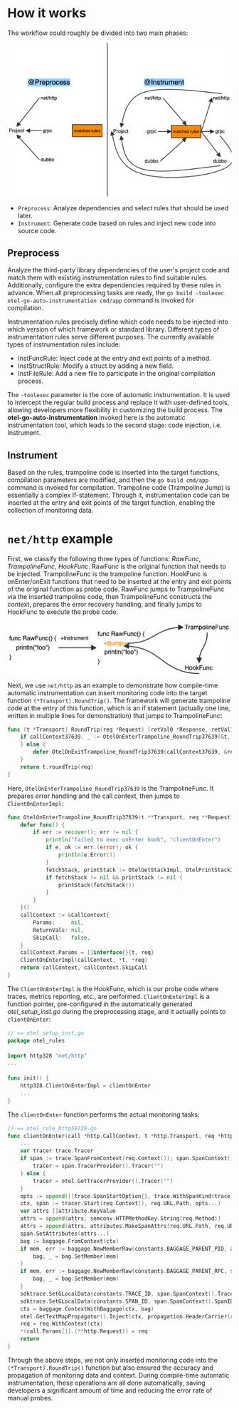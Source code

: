# How it works

The workflow could roughly be divided into two main phases:

![](workflow.png)

- `Preprocess`: Analyze dependencies and select rules that should be used later.
- `Instrument`: Generate code based on rules and inject new code into source code.

## Preprocess
Analyze the third-party library dependencies of the user's project code and match 
them with existing instrumentation rules to find suitable rules. Additionally, 
configure the extra dependencies required by these rules in advance. When all 
preprocessing tasks are ready, the `go build -toolexec otel-go-auto-instrumentation cmd/app`
command is invoked for compilation.

Instrumentation rules precisely define which code needs to be injected into which 
version of which framework or standard library. Different types of instrumentation 
rules serve different purposes. The currently available types of instrumentation
rules include:

- InstFuncRule: Inject code at the entry and exit points of a method.
- InstStructRule: Modify a struct by adding a new field.
- InstFileRule: Add a new file to participate in the original compilation process.

The `-toolexec` parameter is the core of automatic instrumentation. It is used to 
intercept the regular build process and replace it with user-defined tools, 
allowing developers more flexibility in customizing the build process. 
The **otel-go-auto-instrumentation** invoked here is the automatic instrumentation 
tool, which leads to the second stage: code injection, i.e. Instrument.

## Instrument
Based on the rules, trampoline code is inserted into the target functions, 
compilation parameters are modified, and then the `go build cmd/app` command is 
invoked for compilation. Trampoline code (Trampoline Jump) is essentially a complex
 If-statement. Through it, instrumentation code can be inserted at the entry and 
 exit points of the target function, enabling the collection of monitoring data.

# `net/http` example
First, we classify the following three types of functions: *RawFunc*, *TrampolineFunc*, *HookFunc*. RawFunc is the original function that needs to be injected. TrampolineFunc is the trampoline function. HookFunc is onEnter/onExit functions that need to be inserted at the entry and exit points of the original function as probe code. RawFunc jumps to TrampolineFunc via the inserted trampoline code, then TrampolineFunc constructs the context, prepares the error recovery handling, and finally jumps to HookFunc to execute the probe code.

![](tjump.png)

Next, we use `net/http` as an example to demonstrate how compile-time automatic instrumentation can insert monitoring code into the target function `(*Transport).RoundTrip()`. The framework will generate trampoline code at the entry of this function, which is an if statement (actually one line, written in multiple lines for demonstration) that jumps to TrampolineFunc:

```go
func (t *Transport) RoundTrip(req *Request) (retVal0 *Response, retVal1 error) {
    if callContext37639, _ := OtelOnEnterTrampoline_RoundTrip37639(&t, &req); false {
    } else {
        defer OtelOnExitTrampoline_RoundTrip37639(callContext37639, &retVal0, &retVal1)
    }
    return t.roundTrip(req)
}
```

Here, `OtelOnEnterTrampoline_RoundTrip37639` is the TrampolineFunc. It prepares error handling and the call context, then jumps to `ClientOnEnterImpl`:

```go
func OtelOnEnterTrampoline_RoundTrip37639(t **Transport, req **Request) (*CallContext, bool) {
    defer func() {
        if err := recover(); err != nil {
            println("failed to exec onEnter hook", "clientOnEnter")
            if e, ok := err.(error); ok {
                println(e.Error())
            }
            fetchStack, printStack := OtelGetStackImpl, OtelPrintStackImpl
            if fetchStack != nil && printStack != nil {
                printStack(fetchStack())
            }
        }
    }()
    callContext := &CallContext{
        Params:     nil,
        ReturnVals: nil,
        SkipCall:   false,
    }
    callContext.Params = []interface{}{t, req}
    ClientOnEnterImpl(callContext, *t, *req)
    return callContext, callContext.SkipCall
}
```

The `ClientOnEnterImpl` is the HookFunc, which is our probe code where traces, metrics reporting, etc., are performed. `ClientOnEnterImpl` is a function pointer, pre-configured in the automatically generated *otel_setup_inst.go* during the preprocessing stage, and it actually points to `clientOnEnter`:

```go
// == otel_setup_inst.go
package otel_rules

import http328 "net/http"
...

func init() {
    http328.ClientOnEnterImpl = clientOnEnter
    ...
}
```

The `clientOnEnter` function performs the actual monitoring tasks:

```go
// == otel_rule_http59729.go
func clientOnEnter(call *http.CallContext, t *http.Transport, req *http.Request) {
    ...
    var tracer trace.Tracer
    if span := trace.SpanFromContext(req.Context()); span.SpanContext().IsValid() {
        tracer = span.TracerProvider().Tracer("")
    } else {
        tracer = otel.GetTracerProvider().Tracer("")
    }
    opts := append([]trace.SpanStartOption{}, trace.WithSpanKind(trace.SpanKindClient))
    ctx, span := tracer.Start(req.Context(), req.URL.Path, opts...)
    var attrs []attribute.KeyValue
    attrs = append(attrs, semconv.HTTPMethodKey.String(req.Method))
    attrs = append(attrs, attributes.MakeSpanAttrs(req.URL.Path, req.URL.Host, attributes.Http)...)
    span.SetAttributes(attrs...)
    bag := baggage.FromContext(ctx)
    if mem, err := baggage.NewMemberRaw(constants.BAGGAGE_PARENT_PID, attributes.Pid); err == nil {
        bag, _ = bag.SetMember(mem)
    }
    if mem, err := baggage.NewMemberRaw(constants.BAGGAGE_PARENT_RPC, sdktrace.GetRpc()); err == nil {
        bag, _ = bag.SetMember(mem)
    }
    sdktrace.SetGLocalData(constants.TRACE_ID, span.SpanContext().TraceID().String())
    sdktrace.SetGLocalData(constants.SPAN_ID, span.SpanContext().SpanID().String())
    ctx = baggage.ContextWithBaggage(ctx, bag)
    otel.GetTextMapPropagator().Inject(ctx, propagation.HeaderCarrier(req.Header))
    req = req.WithContext(ctx)
    *(call.Params[1].(**http.Request)) = req
    return
}
```

Through the above steps, we not only inserted monitoring code into the `(*Transport).RoundTrip()` function but also ensured the accuracy and propagation of monitoring data and context. During compile-time automatic instrumentation, these operations are all done automatically, saving developers a significant amount of time and reducing the error rate of manual probes.